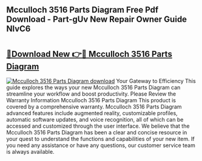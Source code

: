 ## Mcculloch 3516 Parts Diagram Free Pdf Download - Part-gUv New Repair Owner Guide NlvC6

# <h2><a href="http://dfl0rhn.blite.top/?on=Mcculloch+3516+Parts+Diagram">🔗Download New 👉🔴 Mcculloch 3516 Parts Diagram</a></h2>

[![Mcculloch 3516 Parts Diagram download](https://i.imgur.com/lujVjoI.png)](http://dfl0rhn.blite.top/?on=Mcculloch+3516+Parts+Diagram)
Your Gateway to Efficiency This guide explores the ways your new Mcculloch 3516 Parts Diagram can streamline your workflow and boost productivity. Please Review the Warranty Information Mcculloch 3516 Parts Diagram This product is covered by a comprehensive warranty. Mcculloch 3516 Parts Diagram advanced features include augmented reality, customizable profiles, automatic software updates, and voice recognition, all of which can be accessed and customized through the user interface. We believe that the Mcculloch 3516 Parts Diagram has been a clear and concise resource in your quest to understand the functions and capabilities of your new item. If you need any assistance or have any questions, our customer service team is always available.
